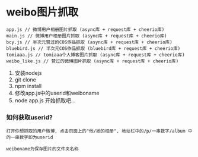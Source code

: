 # weibo图片抓取

```
app.js // 微博用户相册图片抓取 (async库 + request库 + cheerio库)
main.js // 微博用户相册图片抓取 (async库 + request库 + cheerio库)
bcy.js // 半次元赞过的COS作品抓取 (async库 + request库 + cheerio库)
bluebird.js // 半次元COS作品抓取 (bluebird库 + request库 + cheerio库)
tomiaaa.js // tomiaaa个人博客图片抓取 (async库 + request库 + cheerio库)
weibo_like.js // 赞过的微博图片抓取 (async库 + request库 + cheerio库)
```

1. 安装nodejs
2. git clone
3. npm install
4. 修改app.js中的userid和weiboname
5. node app.js 开始抓取吧...

### 如何获取userid?
```
打开你想抓取的用户微博, 点击页面上的"他/她的相册", 地址栏中的/p/一串数字/album 中的一串数字即为userid

weiboname为保存图片的文件夹名称
```
